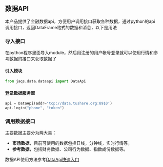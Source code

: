 ## 数据API

本产品提供了金融数据api，方便用户调用接口获取各种数据，通过python的api调用接口，返回DataFrame格式的数据和消息，以下是用法

### 导入接口

在python程序里面导入module，然后用注册的用户帐号登录就可以使用行情和参考数据的接口来获取数据了

#### 引入模块

```python
from jaqs.data.dataapi import DataApi
```
#### 登录数据服务器
```python
api = DataApi(addr='tcp://data.tushare.org:8910')
api.login("phone", "token") 
```

### 调用数据接口

主要数据主要分为两大类：

- **市场数据**，目前可使用的数据包括日线，分钟线，实时行情等。
- **参考数据**，包括财务数据、公司行为数据、指数成份数据等。

数据API使用方法参考[DataApi快速入门](https://github.com/quantOS-org/DataCore/blob/master/doc/api_ref.md)




